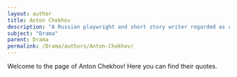 ```yaml
---
layout: author
title: Anton Chekhov
description: "A Russian playwright and short story writer regarded as one of the best in the world, known for plays like 'The Cherry Orchard' and 'Uncle Vanya' which delve into human psychology."
subject: "Drama"
parent: Drama
permalink: /Drama/authors/Anton-Chekhov/
---
```


Welcome to the page of Anton Chekhov! Here you can find their quotes.
